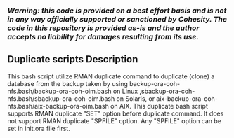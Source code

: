 
### ***Warning: this code is provided on a best effort basis and is not in any way officially supported or sanctioned by Cohesity. The code in this repository is provided as-is and the author accepts no liability for damages resulting from its use.***

## Duplicate scripts Description
This bash script utilize RMAN duplicate command to duplicate (clone) a database from the backup taken by using backup-ora-coh-nfs.bash/backup-ora-coh-oim.bash on Linux ,sbackup-ora-coh-nfs.bash/sbackup-ora-coh-oim.bash on Solaris, or aix-backup-ora-coh-nfs.bash/aix-backup-ora-oim.bash on AIX. This duplicate bash script supports RMAN duplicate "SET" option before duplicate command. It does not support RMAN duplicate "SPFILE" option. Any "SPFILE" option can be set in init<database>.ora file first. 
 
